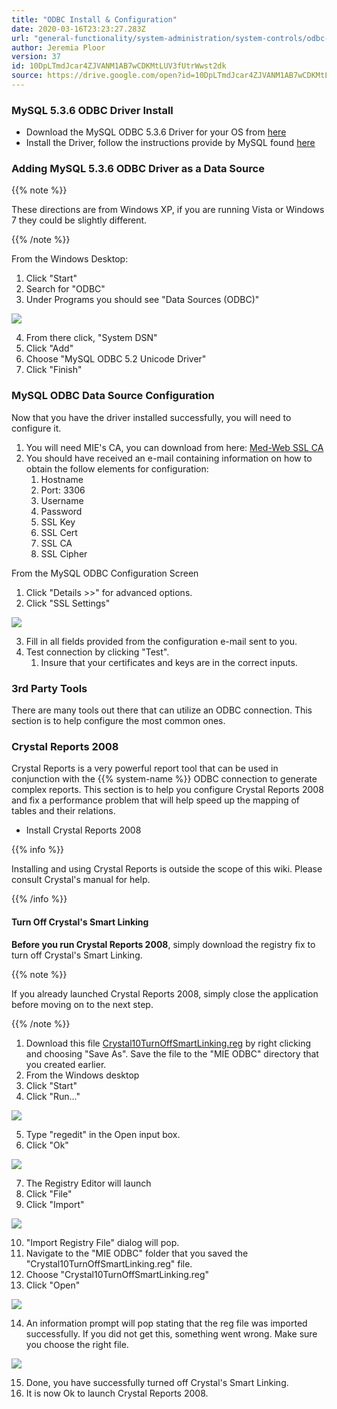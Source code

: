 ```yaml
---
title: "ODBC Install & Configuration"
date: 2020-03-16T23:23:27.283Z
url: "general-functionality/system-administration/system-controls/odbc-install-and-configuration.html"
author: Jeremia Ploor
version: 37
id: 10DpLTmdJcar4ZJVANM1AB7wCDKMtLUV3fUtrWwst2dk
source: https://drive.google.com/open?id=10DpLTmdJcar4ZJVANM1AB7wCDKMtLUV3fUtrWwst2dk
---
```

### MySQL 5.3.6 ODBC Driver Install

* Download the MySQL ODBC 5.3.6 Driver for your OS from [here](http://dev.mysql.com/downloads/connector/odbc/)
* Install the Driver, follow the instructions provide by MySQL found [here](http://dev.mysql.com/doc/connector-odbc/en/connector-odbc-installation-binary-windows.html#connector-odbc-installation-binary-windows-installer)

### Adding MySQL 5.3.6 ODBC Driver as a Data Source

{{% note %}}

These directions are from Windows XP, if you are running Vista or Windows 7 they could be slightly different.

{{% /note %}}




From the Windows Desktop:



1. Click "Start"
2. Search for "ODBC"
3. Under Programs you should see "Data Sources (ODBC)"



![](../../../external_files/5c95e8326b21122b78d8abb0883e921a.png)



4. From there click, "System DSN"
5. Click "Add"
6. Choose "MySQL ODBC 5.2 Unicode Driver"
7. Click "Finish"

### MySQL ODBC Data Source Configuration

Now that you have the driver installed successfully, you will need to configure it.

1. You will need MIE's CA, you can download from here: [Med-Web SSL CA](med-web-ssl-certificate-authority.html)
2. You should have received an e-mail containing information on how to obtain the follow elements for configuration:
    1. Hostname
    2. Port: 3306
    3. Username
    4. Password
    5. SSL Key
    6. SSL Cert
    7. SSL CA
    8. SSL Cipher



From the MySQL ODBC Configuration Screen

1. Click "Details >>" for advanced options.
2. Click "SSL Settings"



![](../../../external_files/c3fa0677bf10b062bd9a256c03058552.png)



3. Fill in all fields provided from the configuration e-mail sent to you.
4. Test connection by clicking "Test".
    1. Insure that your certificates and keys are in the correct inputs.

### 3rd Party Tools

There are many tools out there that can utilize an ODBC connection. This section is to help configure the most common ones.

### Crystal Reports 2008

Crystal Reports is a very powerful report tool that can be used in conjunction with the {{% system-name %}} ODBC connection to generate complex reports. This section is to help you configure Crystal Reports 2008 and fix a performance problem that will help speed up the mapping of tables and their relations.

* Install Crystal Reports 2008

{{% info %}}

Installing and using Crystal Reports is outside the scope of this wiki. Please consult Crystal's manual for help.

{{% /info %}}


#### Turn Off Crystal's Smart Linking

**Before you run Crystal Reports 2008**, simply download the registry fix to turn off Crystal's Smart Linking.

{{% note %}}

If you already launched Crystal Reports 2008, simply close the application before moving on to the next step.

{{% /note %}}


1. Download this file [Crystal10TurnOffSmartLinking.reg](https://miewiki.med-web.com/wiki/images/7/72/Crystal10TurnOffSmartLinking.reg) by right clicking and choosing "Save As". Save the file to the "MIE ODBC" directory that you created earlier.
2. From the Windows desktop
3. Click "Start"
4. Click "Run..."



![](../../../external_files/77d78226f6a611a1b45bfc064f8b2ca0.png)



5. Type "regedit" in the Open input box.
6. Click "Ok"



![](../../../external_files/9ca56c80326b9a5a462f3d4cb5c09c54.png)



7. The Registry Editor will launch
8. Click "File"
9. Click "Import"



![](../../../external_files/e5564ededd360904cd688f7d5ae1b0d6.png)



10. "Import Registry File" dialog will pop.
11. Navigate to the "MIE ODBC" folder that you saved the "Crystal10TurnOffSmartLinking.reg" file.
12. Choose "Crystal10TurnOffSmartLinking.reg"
13. Click "Open"



![](../../../external_files/9527efbec8a37824a6cb72c4c01ae6cc.png)



14. An information prompt will pop stating that the reg file was imported successfully. If you did not get this, something went wrong. Make sure you choose the right file.



![](../../../external_files/c72b766bb4d2a9d8a45eeccf223f70d2.png)



15. Done, you have successfully turned off Crystal's Smart Linking.
16. It is now Ok to launch Crystal Reports 2008.
